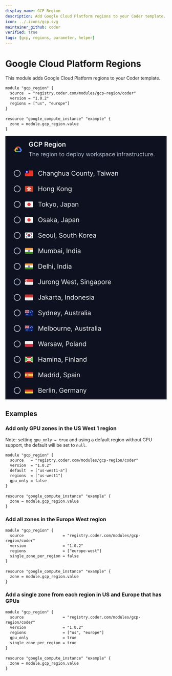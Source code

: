 ```yaml
---
display_name: GCP Region
description: Add Google Cloud Platform regions to your Coder template.
icon: ../.icons/gcp.svg
maintainer_github: coder
verified: true
tags: [gcp, regions, parameter, helper]
---
```


# Google Cloud Platform Regions

This module adds Google Cloud Platform regions to your Coder template.

```hcl
module "gcp_region" {
  source  = "registry.coder.com/modules/gcp-region/coder"
  version = "1.0.2"
  regions = ["us", "europe"]
}

resource "google_compute_instance" "example" {
  zone = module.gcp_region.value
}
```

![GCP Regions](../.images/gcp-regions.png)

## Examples

### Add only GPU zones in the US West 1 region

Note: setting `gpu_only = true` and using a default region without GPU support, the default will be set to `null`.

```hcl
module "gcp_region" {
  source   = "registry.coder.com/modules/gcp-region/coder"
  version  = "1.0.2"
  default  = ["us-west1-a"]
  regions  = ["us-west1"]
  gpu_only = false
}

resource "google_compute_instance" "example" {
  zone = module.gcp_region.value
}
```

### Add all zones in the Europe West region

```hcl
module "gcp_region" {
  source                 = "registry.coder.com/modules/gcp-region/coder"
  version                = "1.0.2"
  regions                = ["europe-west"]
  single_zone_per_region = false
}

resource "google_compute_instance" "example" {
  zone = module.gcp_region.value
}
```

### Add a single zone from each region in US and Europe that has GPUs

```hcl
module "gcp_region" {
  source                 = "registry.coder.com/modules/gcp-region/coder"
  version                = "1.0.2"
  regions                = ["us", "europe"]
  gpu_only               = true
  single_zone_per_region = true
}

resource "google_compute_instance" "example" {
  zone = module.gcp_region.value
}
```

